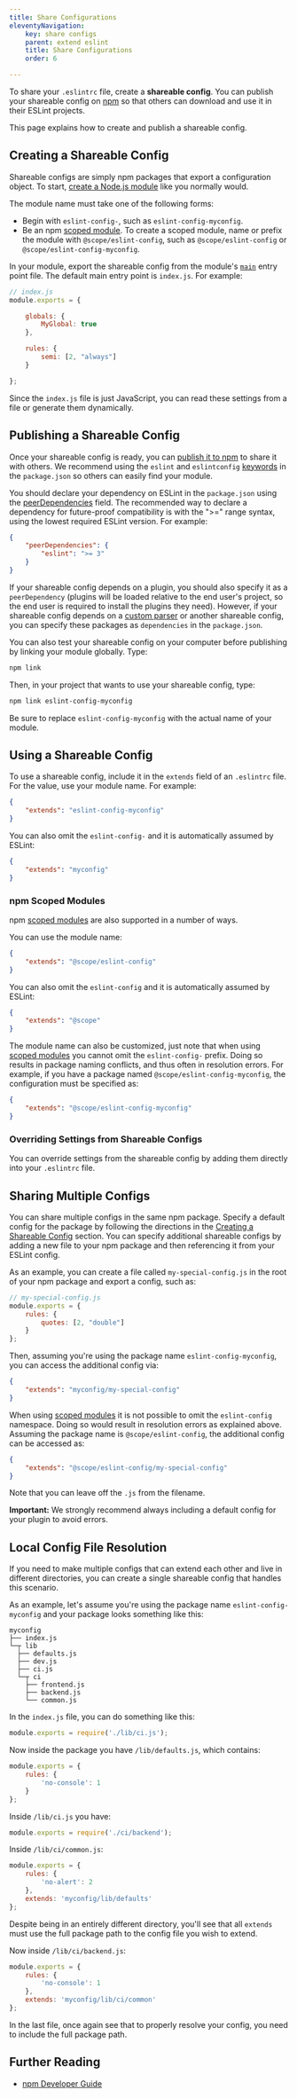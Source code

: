 ```yaml
---
title: Share Configurations
eleventyNavigation:
    key: share configs
    parent: extend eslint
    title: Share Configurations
    order: 6

---
```


To share your `.eslintrc` file, create a **shareable config**. You can publish your shareable config on [npm](https://www.npmjs.com/) so that others can download and use it in their ESLint projects.

This page explains how to create and publish a shareable config.

## Creating a Shareable Config

Shareable configs are simply npm packages that export a configuration object. To start, [create a Node.js module](https://docs.npmjs.com/getting-started/creating-node-modules) like you normally would.

The module name must take one of the following forms:

* Begin with `eslint-config-`, such as `eslint-config-myconfig`.
* Be an npm [scoped module](https://docs.npmjs.com/misc/scope). To create a scoped module, name or prefix the module with `@scope/eslint-config`, such as `@scope/eslint-config` or `@scope/eslint-config-myconfig`.

In your module, export the shareable config from the module's [`main`](https://docs.npmjs.com/cli/v9/configuring-npm/package-json#main) entry point file. The default main entry point is `index.js`. For example:

```js
// index.js
module.exports = {

    globals: {
        MyGlobal: true
    },

    rules: {
        semi: [2, "always"]
    }

};
```

Since the `index.js` file is just JavaScript, you can read these settings from a file or generate them dynamically.

## Publishing a Shareable Config

Once your shareable config is ready, you can [publish it to npm](https://docs.npmjs.com/getting-started/publishing-npm-packages) to share it with others. We recommend using the `eslint` and `eslintconfig` [keywords](https://docs.npmjs.com/cli/v9/configuring-npm/package-json#keywords) in the `package.json` so others can easily find your module.

You should declare your dependency on ESLint in the `package.json` using the [peerDependencies](https://docs.npmjs.com/files/package.json#peerdependencies) field. The recommended way to declare a dependency for future-proof compatibility is with the ">=" range syntax, using the lowest required ESLint version. For example:

```json
{
    "peerDependencies": {
        "eslint": ">= 3"
    }
}
```

If your shareable config depends on a plugin, you should also specify it as a `peerDependency` (plugins will be loaded relative to the end user's project, so the end user is required to install the plugins they need). However, if your shareable config depends on a [custom parser](custom-parsers) or another shareable config, you can specify these packages as `dependencies` in the `package.json`.

You can also test your shareable config on your computer before publishing by linking your module globally. Type:

```bash
npm link
```

Then, in your project that wants to use your shareable config, type:

```bash
npm link eslint-config-myconfig
```

Be sure to replace `eslint-config-myconfig` with the actual name of your module.

## Using a Shareable Config

To use a shareable config, include it in the `extends` field of an `.eslintrc` file. For the value, use your module name. For example:

```json
{
    "extends": "eslint-config-myconfig"
}
```

You can also omit the `eslint-config-` and it is automatically assumed by ESLint:

```json
{
    "extends": "myconfig"
}
```

### npm Scoped Modules

npm [scoped modules](https://docs.npmjs.com/misc/scope) are also supported in a number of ways.

You can use the module name:

```json
{
    "extends": "@scope/eslint-config"
}
```

You can also omit the `eslint-config` and it is automatically assumed by ESLint:

```json
{
    "extends": "@scope"
}
```

The module name can also be customized, just note that when using [scoped modules](https://docs.npmjs.com/misc/scope) you cannot omit the `eslint-config-` prefix. Doing so results in package naming conflicts, and thus often in resolution errors. For example, if you have a package named `@scope/eslint-config-myconfig`, the configuration must be specified as:

```json
{
    "extends": "@scope/eslint-config-myconfig"
}
```

### Overriding Settings from Shareable Configs

You can override settings from the shareable config by adding them directly into your `.eslintrc` file.

## Sharing Multiple Configs

You can share multiple configs in the same npm package. Specify a default config for the package by following the directions in the [Creating a Shareable Config](#creating-a-shareable-config) section. You can specify additional shareable configs by adding a new file to your npm package and then referencing it from your ESLint config.

As an example, you can create a file called `my-special-config.js` in the root of your npm package and export a config, such as:

```js
// my-special-config.js
module.exports = {
    rules: {
        quotes: [2, "double"]
    }
};
```

Then, assuming you're using the package name `eslint-config-myconfig`, you can access the additional config via:

```json
{
    "extends": "myconfig/my-special-config"
}
```

When using [scoped modules](https://docs.npmjs.com/misc/scope) it is not possible to omit the `eslint-config` namespace. Doing so would result in resolution errors as explained above. Assuming the package name is `@scope/eslint-config`, the additional config can be accessed as:

```json
{
    "extends": "@scope/eslint-config/my-special-config"
}
```

Note that you can leave off the `.js` from the filename.

**Important:** We strongly recommend always including a default config for your plugin to avoid errors.

## Local Config File Resolution

If you need to make multiple configs that can extend each other and live in different directories, you can create a single shareable config that handles this scenario.

As an example, let's assume you're using the package name `eslint-config-myconfig` and your package looks something like this:

```text
myconfig
├── index.js
└─┬ lib
  ├── defaults.js
  ├── dev.js
  ├── ci.js
  └─┬ ci
    ├── frontend.js
    ├── backend.js
    └── common.js
```

In the `index.js` file, you can do something like this:

```js
module.exports = require('./lib/ci.js');
```

Now inside the package you have `/lib/defaults.js`, which contains:

```js
module.exports = {
    rules: {
        'no-console': 1
    }
};
```

Inside `/lib/ci.js` you have:

```js
module.exports = require('./ci/backend');
```

Inside `/lib/ci/common.js`:

```js
module.exports = {
    rules: {
        'no-alert': 2
    },
    extends: 'myconfig/lib/defaults'
};
```

Despite being in an entirely different directory, you'll see that all `extends` must use the full package path to the config file you wish to extend.

Now inside `/lib/ci/backend.js`:

```js
module.exports = {
    rules: {
        'no-console': 1
    },
    extends: 'myconfig/lib/ci/common'
};
```

In the last file, once again see that to properly resolve your config, you need to include the full package path.

## Further Reading

* [npm Developer Guide](https://docs.npmjs.com/misc/developers)
